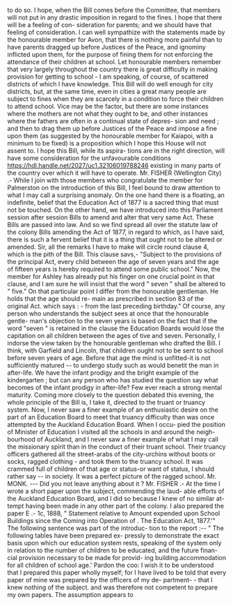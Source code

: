 to do so. I hope, when the Bill comes before the Committee, that members will not put in any drastic imposition in regard to the fines. I hope that there will be a feeling of con- sideration for parents; and we should have that feeling of consideration. I can well sympathize with the statements made by the honourable member for Avon, that there is nothing more painful than to have parents dragged up before Justices of the Peace, and ignominy inflicted upon them, for the purpose of fining them for not enforcing the attendance of their children at school. Let honourable members remember that very largely throughout the country there is great difficulty in making provision for getting to school - I am speaking, of course, of scattered districts of which I have knowledge. This Bill will do well enough for city districts, but, at the same time, even in cities a great many people are subject to fines when they are scarcely in a condition to force their children to attend school. Vice may be the factor, but there are some instances where the mothers are not what they ought to be, and other instances where the fathers are often in a continual state of depres- sion and need ; and then to drag them up before Justices of the Peace and impose a fine upon them (as suggested by the honourable member for Kaiapoi, with a minimum to be fixed) is a proposition which I hope this House will not assent to. I hope this Bill, while its aspira- tions are in the right direction, will have some consideration for the unfavourable conditions https://hdl.handle.net/2027/uc1.32106019788246 existing in many parts of the country over which it will have to operate. Mr. FISHER (Wellington City) .- While I join with those members who congratulate the member for Palmerston on the introduction of this Bill, I feel bound to draw attention to what I may call a surprising anomaly. On the one hand there is a floating, an indefinite, belief that the Education Act of 1877 is a sacred thing that must not be touched. On the other hand, we have introduced into this Parliament session after session Bills to amend and alter that very same Act. These Bills are passed into law. And so we find spread all over the statute law of the colony Bills amending the Act of 1877, in regard to which, as I have said, there is such a fervent belief that it is a thing that ought not to be altered or amended. Sir, all the remarks I have to make will circle round clause 4, which is the pith of the Bill. This clause savs,- "Subject to the provisions of the principal Act, every child between the age of seven years and the age of fifteen years is hereby required to attend some public school." Now, the member for Ashley has already put his finger on one crucial point in that clause, and I am sure he will insist that the word " seven " shall be altered to " five." On that particular point I differ from the honourable gentleman. He holds that the age should re- main as prescribed in section 83 of the original Act. which says : - from the last preceding birthday." Of course, any person who understands the subject sees at once that the honourable gentle- man's objection to the seven years is based on the fact that if the word "seven " is retained in the clause the Education Boards would lose the capitation on all children between the ages of tive and seven. Personally, I indorse the view taken by the honourable gentleman who drafted the Bill. I think, with Garfield and Lincoln, that children ought not to be sent to school before seven years of age. Before that age the mind is unfitted-it is not sufficiently matured -- to undergo study such as would benetit the man in after-life. We have the infant prodigy and the bright example of the kindergarten ; but can any person who has studied the question say what becomes of the infant prodigy in after-life? Few ever reach a strong mental maturity. Coming more closely to the question debated this evening, the whole principle of the Bill is, I take it, directed to the truant or truancy system. Now, I never saw a finer example of an enthusiastic desire on the part of an Education Board to meet that truancy difficulty than was once attempted by the Auckland Education Board. When I occu- pied the position of Minister of Education I visited all the schools in and around the neigh- bourhood of Auckland, and I never saw a finer example of what I may call the missionary spirit than in the conduct of their truant school. Their truancy officers gathered all the street-arabs of the city-urchins without boots or socks, ragged clothing - and took them to the truancy school. It was crammed full of children of that age or status-or want of status, I should rather say -- in society. It was a perfect picture of the ragged school. Mr. MONK. --- Did you not leave anything about it ? Mr. FISHER .- At the time I wrote a short paper upon the subject, commending the laud- able efforts of the Auckland Education Board, and I did so because I knew of no similar at- tempt having been made in any other part of the colony. I also prepared the paper E .- 1c, 1888, " Statement relative to Amount expended upon School Buildings since the Coming into Operation of . The Education Act, 1877.'" The following sentence was part of the introduc- tion to the report :-- " The following tables have been prepared ex- pressly to demonstrate the exact basis upon which our education system rests, speaking of the system only in relation to the number of children to be educated, and the future finan- cial provision necessary to be made for provid- ing building.accommodation for all children of school age.' Pardon the coo: I wish it to be understood that I prepared this paper wholly myself; for I have lived to be told that every paper of mine was prepared by the officers of my de- partment- - that I knew nothing of the subject. and was therefore not competent to prepare my own papers. The assumption appears to 